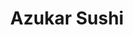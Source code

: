 ---
layout: place
title: "Azukar Sushi"
permalink: /california/sacramento/azukar-sushi.html
stateAbbr: CA
stateName: California
cityName: Sacramento
seo:
  name: "Azukar Sushi"
  type: Restaurant
  links: https://www.azukar-sushi.com/
description: "Azukar Sushi serves delicious sushi in Sacramento, California. Try fresh Japanese dishes for a great dining experience. "
place_id: ChIJc-tXP-PWmoARC-OnnF7PZ3M
photos:
  - name: >-
      places/ChIJc-tXP-PWmoARC-OnnF7PZ3M/photos/AeeoHcJ5WamWGPttqQ9E7P2JMl6ho2vKmSZRLJUbg3ORkHmne0ka6qI91bp8MkTRHJqKilGWkSNoTjk3jIe30HTxIdXBqMJvn-hsVeRBUBQnFu0fNZSfYkYM99gZMWq3sRemof5U6vlnYTRfMEi6DRTjNhgogDDf-BNz1VSyxuGKxVhylboYQ_QCgHRxjRuwAA7IIIdaXKuyTuqsVfpBYoMP9uez1ebKcuuPcrpa1DyDknXCENauzY3D-uemoqRBYYSPK9SSGCjNywYB0fDiM9GrW3JNItvv_nDzYeM-urMnAsnNvMfufgx8XJG5eKc_FtdHab2Ftq2-8zeRf2y6nXbS79nGj8TtGVQKtA8MYEAz5H81rA0cvyZ_ejOKXSmB5Xoxpes_yNS0u75yEINRcjE4KnDsR5ZpA9aMbyxDODgdAQQ
    widthPx: 4800
    heightPx: 2700
    authorAttributions:
      - displayName: David Dingal
        uri: https://maps.google.com/maps/contrib/108960352354224335336
        photoUri: >-
          https://lh3.googleusercontent.com/a-/ALV-UjVWm0HCl1yBRB8oohQiRleELTl67iVKlpz_9klbDDKRjnaXBujG=s100-p-k-no-mo
    flagContentUri: >-
      https://www.google.com/local/imagery/report/?cb_client=maps_api_places.places_api&image_key=!1e10!2sCIHM0ogKEICAgID4hvzMRw&hl=en-US
    googleMapsUri: >-
      https://www.google.com/maps/place//data=!3m4!1e2!3m2!1sCIHM0ogKEICAgID4hvzMRw!2e10!4m2!3m1!1s0x809ad6e33f57eb73:0x7367cf5e9ca7e30b
  - name: >-
      places/ChIJc-tXP-PWmoARC-OnnF7PZ3M/photos/AeeoHcI6Nb__grFEJtmZAL7u1-4lyAkW5aasSiRbkQs8xY0nYbx7dwtBmDZDvHvdt9rqqYCWaLtKAxDuBqsok4vXTV5jNr2Vr3PIjVuGwhI0H4RhkmKYeQNUDbCY16UwFLxquRiTMf5db5Gvzlik00SeeD3fwNNYfyfQHq6CBY0blThytUBW_JxZK7BPhjKg0CFeTHBMqi48W6pmsukrXFQiRsQLhRmiTsMoe8f_Atpu1owQFxxdgoRcvDinUszJnjA1wq72kHFw5bg-kLELhoY6BmzDpK0swhaDmPwEi1PWQh842oxVf5VwxdlnuGk8agNT0pWzwr6Xd6PJQZyJyWQYXVhf1FzRi13hLCrDIPO-w4i4FtK_IOL5G-Rwgu3I8TT9HRct8_bCT_XOaLVQjZS-2vcqiNjvRx5y3HZ3Y9frgRw
    widthPx: 720
    heightPx: 720
    authorAttributions:
      - displayName: Jose Camacho
        uri: https://maps.google.com/maps/contrib/115548223150710211261
        photoUri: >-
          https://lh3.googleusercontent.com/a/ACg8ocIl3j_8Mgd9C7S1Ish1qbBn7r0JYeXtY2m-xylwZ4lGjUgFFQ=s100-p-k-no-mo
    flagContentUri: >-
      https://www.google.com/local/imagery/report/?cb_client=maps_api_places.places_api&image_key=!1e10!2sCIHM0ogKEICAgID4gpKWIQ&hl=en-US
    googleMapsUri: >-
      https://www.google.com/maps/place//data=!3m4!1e2!3m2!1sCIHM0ogKEICAgID4gpKWIQ!2e10!4m2!3m1!1s0x809ad6e33f57eb73:0x7367cf5e9ca7e30b
  - name: >-
      places/ChIJc-tXP-PWmoARC-OnnF7PZ3M/photos/AeeoHcLZz5sSU53rrWkTRKTrrAZz3dqCAN0IdEStqNEIK0QjWk__Us5jp5xQ-JykqlQ6HMw_XT0ssggoa1ARIwiDM5e4f2EDkJ-gfySnOaYGSuTCprVHiypeqjmNbzvSlx2GfK90fPGN-k-PxUopVA13ovaicgpztofH3YdZ56R7NqD2ZBD9pNwqZnS5eWThjtojci-FWbW580WwMB16sQ9GuYynBUb0UBSMJADHHfaTDUTW-q13jZeLuingbE15kGl5aNPXz7GO4nwt3ZQddPUqKAg5qelNdznXo0f999Xr5Sn-XId6a5hjQgm6TLkUp1EZE1KeCGPN9bkkvpHJcywep9JI6R4z7AG0CMeKZaD6WN3x_BzNuaxZemSDAD9OFp4DqlMvqFqi7QPKEMir-5q4uBP2ruAyQ5ci3RmFM1AJWE2Jeg
    widthPx: 4000
    heightPx: 1848
    authorAttributions:
      - displayName: Byron Zamorano
        uri: https://maps.google.com/maps/contrib/117594550138842786268
        photoUri: >-
          https://lh3.googleusercontent.com/a/ACg8ocIyw5bG31A_dL-VpymgrXQ8QUwVRklbm5r3EeM2ldk712OQWA=s100-p-k-no-mo
    flagContentUri: >-
      https://www.google.com/local/imagery/report/?cb_client=maps_api_places.places_api&image_key=!1e10!2sCIHM0ogKEICAgMDw3oLuNw&hl=en-US
    googleMapsUri: >-
      https://www.google.com/maps/place//data=!3m4!1e2!3m2!1sCIHM0ogKEICAgMDw3oLuNw!2e10!4m2!3m1!1s0x809ad6e33f57eb73:0x7367cf5e9ca7e30b
  - name: >-
      places/ChIJc-tXP-PWmoARC-OnnF7PZ3M/photos/AeeoHcJwWo7FBLRwfU-isKykCj_Wxl2XXh4gkAaW9sKqe3gJ88ElAm1dKHtkVTJPX3QQJcwale34WS4G9llkX9U6dpwPywWMaNrsynuVEXTMeSqAqlqjGbmjuDAbKZFdblSMwU7eM8ij46iOO2-u7XZPtqwdeGkX4EGg_M9ejNmF2IMSUV_NFI0wUqndllwlOpL7tueMLb0Ng_okXZIiwPWdvy7e2caN7YDnlkYyAoa_Knf1cfwPmsUEdUoqeSz6Q-6dU7yz64mnAAoE_opuivBw4WQoZtayoJCKPc8ktAJ2IEaEreJj6GB9xv3nwAJw389P4nB0ETr1vjgL1urWB02VaMRlleDGEGpN9-sy8LjG1CcugAxcrV4BBS0DdBC1DVWZdzDlSOiQXHdK425VDwa4bcwmHqmiTtmytphFAFQMWPdbhQ
    widthPx: 3664
    heightPx: 2751
    authorAttributions:
      - displayName: Stacey Armstrong
        uri: https://maps.google.com/maps/contrib/107913843848010365197
        photoUri: >-
          https://lh3.googleusercontent.com/a-/ALV-UjUn3zIx8dC3fb89Go8f6DmFjKPXQ34NNJVHOOAy3cACkS0HSmYmfw=s100-p-k-no-mo
    flagContentUri: >-
      https://www.google.com/local/imagery/report/?cb_client=maps_api_places.places_api&image_key=!1e10!2sCIHM0ogKEICAgICfh6a0Gg&hl=en-US
    googleMapsUri: >-
      https://www.google.com/maps/place//data=!3m4!1e2!3m2!1sCIHM0ogKEICAgICfh6a0Gg!2e10!4m2!3m1!1s0x809ad6e33f57eb73:0x7367cf5e9ca7e30b
  - name: >-
      places/ChIJc-tXP-PWmoARC-OnnF7PZ3M/photos/AeeoHcI5hZZiLJGPAXSNNlD5-WUOiHuubGkH7lpaeCvNrTSAG922fw79MH0MmHFL8eCatJ875QXJUiBUYEaAC0H5u9cDuHk2ozFkTlShD7ORzi9pR9CsZZWAJx3ngbR7R2Y5_rp0PWh6eQuheME7CYwvtHPq7l6Xnt-B1t2EK0QT5iwcsuGHQnmO-zwwUDzNTuEDPESjkl6Enku5ur_b0WvQsLnc9aF99_JJZKO4U1r6-EYSuKjL6sUvzSLBqoUv4P5JpUfA8F0VUccrlN4Obk3vuJLVcF1W4Smwc8f6-Z8I8al6nAARg90JBY19B3ojW_rhCPoa8-fKjQkD00eJ2DxRKM6-fktOs9Gsslpeki_3QaDw6sBtfiML5RCwqTuZ7MDpAAEgdnjHVaUKlVMT7-iG81I-g3L6IzlDladuIvfscTlci7kb
    widthPx: 3600
    heightPx: 4800
    authorAttributions:
      - displayName: Jenny
        uri: https://maps.google.com/maps/contrib/115939301477923159919
        photoUri: >-
          https://lh3.googleusercontent.com/a-/ALV-UjXUBXXpyd0pmBMvFQlIW-ifNAJS6cGYhJ0r8PCIz62HbLmXdyMw=s100-p-k-no-mo
    flagContentUri: >-
      https://www.google.com/local/imagery/report/?cb_client=maps_api_places.places_api&image_key=!1e10!2sCIHM0ogKEICAgICLzOy_sQE&hl=en-US
    googleMapsUri: >-
      https://www.google.com/maps/place//data=!3m4!1e2!3m2!1sCIHM0ogKEICAgICLzOy_sQE!2e10!4m2!3m1!1s0x809ad6e33f57eb73:0x7367cf5e9ca7e30b
  - name: >-
      places/ChIJc-tXP-PWmoARC-OnnF7PZ3M/photos/AeeoHcKomaKmVmme_VM6tFDst3bewOVS80p0L0LByaOAkI7NuyoFobzFF-cvNaM6mQBehn2xKodNMpWoiIYHZf5KhsoM7-2urFWZDsu1MvrveR0k-5qEPRmbNgIk6G8UexQNAYM3D0QgwZcCJp2dvRK8IJlBxkMu9zZp_GiAHqLhh25LgEIzMpr_TcDoEu-OwP7ZDY4gWrM3wbbYn3jX4BvJ51RN-3s63YuiZIZ3NbV6Iwiju1mv4XG62Q8QvdHCODm9iexl_9hsdoRLf84GXJ2AUGQUDJyZrcBEURXetmTicM8D-SVGvc_nmcqsfcGVwl75gu-azrlefFlsieq0mbWTDL6VbDpohq1IloIv0DXYRvPtsiZ4X47KRQS9ha7TXOX5dbnS2RSR0GmiYGz6-50USklLqhcmODG3HjxPRkEeURk
    widthPx: 4080
    heightPx: 3072
    authorAttributions:
      - displayName: Lea Huffman
        uri: https://maps.google.com/maps/contrib/109889943442525927866
        photoUri: >-
          https://lh3.googleusercontent.com/a/ACg8ocJ5Di2ToMFi1SZBzuiR3bZfsLMQ4d12QZWU_u4chB-8xOk8_Q=s100-p-k-no-mo
    flagContentUri: >-
      https://www.google.com/local/imagery/report/?cb_client=maps_api_places.places_api&image_key=!1e10!2sCIHM0ogKEICAgICp2eChUw&hl=en-US
    googleMapsUri: >-
      https://www.google.com/maps/place//data=!3m4!1e2!3m2!1sCIHM0ogKEICAgICp2eChUw!2e10!4m2!3m1!1s0x809ad6e33f57eb73:0x7367cf5e9ca7e30b
  - name: >-
      places/ChIJc-tXP-PWmoARC-OnnF7PZ3M/photos/AeeoHcIsOD4A2eF_D-Co-UGkXrcZxOOGUVCqWQecfQObyAnZu9gmhTB9U0ym7ThcD7bRbZt4W7L6HetZtwee4LwGoiozipowwANvgXItnAVf0h45NtBHJW1CaUnb1Nu3Z0sVcUB2tAQV1rXwSIwtMMhOVpjKAHqaAF8KQcXyMGHqtDaXHvRQlEF3sCYVqFa236IGRTAxYDdkknynpjN5g59GucqVkACu28LCiL79V-i9okBXOjX-w5HGntRfQm3RASodmVxxhb2egOlwlm6Z8k8ea8hXSa8z23mAp1rWIDLD538yDsM9U3-8DXmUitbuAe23O3WkvX_MYZ2-aPyTEaXJ9FczfCUsHPlYKw780pt7Fi3-jrGxf05pfmlP0HPO16A5aiogmmS00GE6Ysd7r39tGiGlH8In7I9CYtLN-07cZPYUsA
    widthPx: 4032
    heightPx: 3024
    authorAttributions:
      - displayName: Doua Moua
        uri: https://maps.google.com/maps/contrib/110830713559440882797
        photoUri: >-
          https://lh3.googleusercontent.com/a/ACg8ocJclOPAojGGYqLtPnVF86c4DZZ1JqOgYTOjOrGZp5lX__t1Ug=s100-p-k-no-mo
    flagContentUri: >-
      https://www.google.com/local/imagery/report/?cb_client=maps_api_places.places_api&image_key=!1e10!2sCIHM0ogKEICAgIC-po-UQg&hl=en-US
    googleMapsUri: >-
      https://www.google.com/maps/place//data=!3m4!1e2!3m2!1sCIHM0ogKEICAgIC-po-UQg!2e10!4m2!3m1!1s0x809ad6e33f57eb73:0x7367cf5e9ca7e30b
  - name: >-
      places/ChIJc-tXP-PWmoARC-OnnF7PZ3M/photos/AeeoHcL4bx8EAqkBTec54VYjkVMJn7d4QD0c_CofW5agbAlRA672wIOfcbrn-Tup7QUT2k2MXyvA6sGj7wJnTkIBX54uO26MKPqVIy-EF9JB2VUMt3q_2xWKih1RkVieyDlMITzdHh0hurl4EDqYj9f23wYNOcuZ5uAc7cxxbbooIlcrZCfuHhsd6AMmC5Krsl7ER6iCDjBVQD8GLl2pcmearYyc2MjlitBO9pkit1t2-83VIEbNawV1AYphBtSY0Ev3jaxYYiMMQVwrFCDluNG1e7XH3Is8MFW3o_CmmuZ-Z0eKrc18jB07gMZv7vja4itSnfD2JMP1xQAsPxKiOvZzHMlgj-tzJs7Jg_5XjKkN3fciLDECNRmeWWjwexE27IoWWGw50pSZw9nxBprn2_ZtlJSHq_QlZThmSDHlDeVbdeyo1Q
    widthPx: 3024
    heightPx: 4032
    authorAttributions:
      - displayName: Terrell Marshall
        uri: https://maps.google.com/maps/contrib/114277063001551450566
        photoUri: >-
          https://lh3.googleusercontent.com/a-/ALV-UjVqnOCeQj66REGY7kkcpecHpNi7fMMo7A42Nbw7tfouMxsfZMvzEg=s100-p-k-no-mo
    flagContentUri: >-
      https://www.google.com/local/imagery/report/?cb_client=maps_api_places.places_api&image_key=!1e10!2sCIHM0ogKEICAgICKhvTCQA&hl=en-US
    googleMapsUri: >-
      https://www.google.com/maps/place//data=!3m4!1e2!3m2!1sCIHM0ogKEICAgICKhvTCQA!2e10!4m2!3m1!1s0x809ad6e33f57eb73:0x7367cf5e9ca7e30b
  - name: >-
      places/ChIJc-tXP-PWmoARC-OnnF7PZ3M/photos/AeeoHcK7U2heUc9snxhvPMY2PewT90upZGLle3C0GG1qwK_Udhj1GAQAPPM4arLYDjxm2Il2PLapdhsn3Anyww0Wl6aixwPQ-BH1o2z7_edAAJhyUrKW7A_TH74myDE48lOQDiO209L6x5chDzjBKUFABsPH0g9wozZK9SD6bfMdn8_7MN5Vk4VlwtMX4gz2530Mcs6i1iXqESm7DXVaEEbnlhEwqDv7KMGKczyVzsRX_jxUjYPCBqL7s2kxH3oDaNE6sVQaevUyLMJqWfbFHxBYG6VblMFPSMJYeSaHSiL7xe8ExXA2D2rLOSel_urwxMDxJi5LMEsINEJNlnMOodCafTslnL44WGX8I8sMyYXCnqEiSKHbB9fgD-SlIsrY5UyrsMD3ZBWEggNz6cYpeNYhWjAdybG5j1Lh8mlDnzs9avTOaQ
    widthPx: 4000
    heightPx: 3000
    authorAttributions:
      - displayName: Gladys Morales
        uri: https://maps.google.com/maps/contrib/112459242069098474871
        photoUri: >-
          https://lh3.googleusercontent.com/a-/ALV-UjVJoHZ78YsiweKvOluTA9O3amkddCZXOALVB5rlPDzpE__59UexEA=s100-p-k-no-mo
    flagContentUri: >-
      https://www.google.com/local/imagery/report/?cb_client=maps_api_places.places_api&image_key=!1e10!2sCIHM0ogKEICAgIDR-fviaQ&hl=en-US
    googleMapsUri: >-
      https://www.google.com/maps/place//data=!3m4!1e2!3m2!1sCIHM0ogKEICAgIDR-fviaQ!2e10!4m2!3m1!1s0x809ad6e33f57eb73:0x7367cf5e9ca7e30b
  - name: >-
      places/ChIJc-tXP-PWmoARC-OnnF7PZ3M/photos/AeeoHcI26fTaTFPNe7s1KDgQSyKmJ8HSOCPLgdSEekjy0zubadT2L1980pO106wklA_ZXGRlRrzepeSqybtUDpPSwffKAH9pZakKMSTsN0Lk9-A7QW2LupztdNqXLP3qbgRckXxQ2zaopJnspgqbkSyPrZMlOWiTT0Mzb4SJSQ-bSaqIZjfyeeNz5ERKcdKIdGAXmivc7PLedEJI2BCeKZo52sTIQBDIOgXmiFHhdkNEhg2RFZalUyCAToPvIhW_e0wwMNamNlo1yiNxQ8922Yr1fAkn8v57LONQtcD5QtzBJ76zAQu6Blee2I-Lwl3H_PcMZA-MwGyRhUEy-lZ_oxv5uUEOQu3lqbMkzHkvBKBbJWX8TGTnou9YQUlWSD_PPkydqetYRASCJOOntnUN51KUjaM7UUNUMdVm8AYtN78m6NGU0gP2
    widthPx: 3600
    heightPx: 4800
    authorAttributions:
      - displayName: Jenny
        uri: https://maps.google.com/maps/contrib/115939301477923159919
        photoUri: >-
          https://lh3.googleusercontent.com/a-/ALV-UjXUBXXpyd0pmBMvFQlIW-ifNAJS6cGYhJ0r8PCIz62HbLmXdyMw=s100-p-k-no-mo
    flagContentUri: >-
      https://www.google.com/local/imagery/report/?cb_client=maps_api_places.places_api&image_key=!1e10!2sCIHM0ogKEICAgICLzOy_yQE&hl=en-US
    googleMapsUri: >-
      https://www.google.com/maps/place//data=!3m4!1e2!3m2!1sCIHM0ogKEICAgICLzOy_yQE!2e10!4m2!3m1!1s0x809ad6e33f57eb73:0x7367cf5e9ca7e30b
address: 1516 W El Camino Ave, Sacramento, CA 95833, USA
street: 1516 W El Camino Ave
city: Sacramento
state: CA
zip: '95833'
country: USA
neighborhood: North Sacramento
latitude: '38.611915'
longitude: '-121.495670'
accessibility_options:
  wheelchairAccessibleParking: true
  wheelchairAccessibleEntrance: true
  wheelchairAccessibleRestroom: true
  wheelchairAccessibleSeating: true
business_status: OPERATIONAL
name: Azukar Sushi
google_maps_links:
  directionsUri: >-
    https://www.google.com/maps/dir//''/data=!4m7!4m6!1m1!4e2!1m2!1m1!1s0x809ad6e33f57eb73:0x7367cf5e9ca7e30b!3e0
  placeUri: https://maps.google.com/?cid=8315843242225033995
  writeAReviewUri: >-
    https://www.google.com/maps/place//data=!4m3!3m2!1s0x809ad6e33f57eb73:0x7367cf5e9ca7e30b!12e1
  reviewsUri: >-
    https://www.google.com/maps/place//data=!4m4!3m3!1s0x809ad6e33f57eb73:0x7367cf5e9ca7e30b!9m1!1b1
  photosUri: >-
    https://www.google.com/maps/place//data=!4m3!3m2!1s0x809ad6e33f57eb73:0x7367cf5e9ca7e30b!10e5
primary_type: Sushi Restaurant
opening_hours:
  regular: null
  current: null
secondary_opening_hours:
  regular:
    weekdayDescriptions: null
    type: null
  current:
    weekdayDescriptions: null
    type: null
phone: (916) 504-1121
price_level: PRICE_LEVEL_MODERATE
price_range: $30 &ndash; $50
rating: '4.4'
rating_count: 862
website: https://www.azukar-sushi.com/
reviews: null
parking_options: null
payment_options: null
allow_dogs: null
curbside_pickup: null
delivery: null
dine_in: null
good_for_children: null
good_for_groups: null
good_for_sports: null
live_music: null
menu_for_children: null
outdoor_seating: null
reservable: null
restroom: null
serves_beer: null
serves_breakfast: null
serves_brunch: null
serves_cocktails: null
serves_coffee: null
serves_dinner: null
serves_dessert: null
serves_lunch: null
serves_vegetarian_food: null
serves_wine: null
takeout: null
summary: null

---